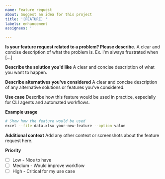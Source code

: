 ```yaml
---
name: Feature request
about: Suggest an idea for this project
title: '[FEATURE] '
labels: enhancement
assignees: ''

---
```


**Is your feature request related to a problem? Please describe.**
A clear and concise description of what the problem is. Ex. I'm always frustrated when [...]

**Describe the solution you'd like**
A clear and concise description of what you want to happen.

**Describe alternatives you've considered**
A clear and concise description of any alternative solutions or features you've considered.

**Use case**
Describe how this feature would be used in practice, especially for CLI agents and automated workflows.

**Example usage**
```bash
# Show how the feature would be used
excel --file data.xlsx your-new-feature --option value
```

**Additional context**
Add any other context or screenshots about the feature request here.

**Priority**
- [ ] Low - Nice to have
- [ ] Medium - Would improve workflow
- [ ] High - Critical for my use case